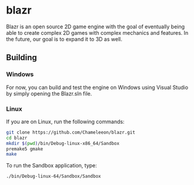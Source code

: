 # blazr

Blazr is an open source 2D game engine with the goal of eventually being able to create complex 2D games with complex mechanics and features. In the future, our goal is to expand it to 3D as well.

## Building
### Windows
For now, you can build and test the engine on Windows using Visual Studio by simply opening the Blazr.sln file.

### Linux
If you are on Linux, run the following commands:
```bash
git clone https://github.com/Chameleeon/blazr.git
cd blazr
mkdir $(pwd)/bin/Debug-linux-x86_64/Sandbox
premake5 gmake
make
```

To run the Sandbox application, type:
```bash
./bin/Debug-linux-64/Sandbox/Sandbox
```
